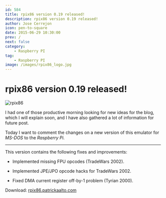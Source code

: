 ```yaml
---
id: 584
title: rpix86 version 0.19 released!
description: rpix86 version 0.19 released!
author: Jose Cerrejon
icon: pen-to-square
date: 2015-06-29 10:30:00
prev: /
next: false
category:
    - Raspberry PI
tag:
    - Raspberry PI
image: /images/rpix86_logo.jpg
---
```


# rpix86 version 0.19 released!

![rpix86](/images/rpix86_logo.jpg)

I had one of those productive morning looking for new ideas for the blog, which I will explain soon, and I have also gathered a lot of information for future post.

Today I want to comment the changes on a new version of this emulator for _MS-DOS_ to the _Raspberry Pi._

---

This version contains the following fixes and improvements:

-   Implemented missing FPU opcodes (TradeWars 2002).

-   Implemented JPE/JPO opcode hacks for TradeWars 2002.

-   Fixed DMA current register off-by-1 problem (Tyrian 2000).

Download: [rpix86.patrickaalto.com](https://rpix86.patrickaalto.com/rdown.html)
